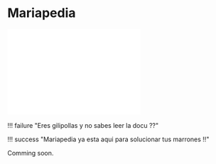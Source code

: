 # Mariapedia

<img src="images/mariapedia.png" alt="mariapedia" width="300"/>

!!! failure "Eres gilipollas y no sabes leer la docu ??"

!!! success "Mariapedia ya esta aqui para solucionar tus marrones !!"

Comming soon. 
